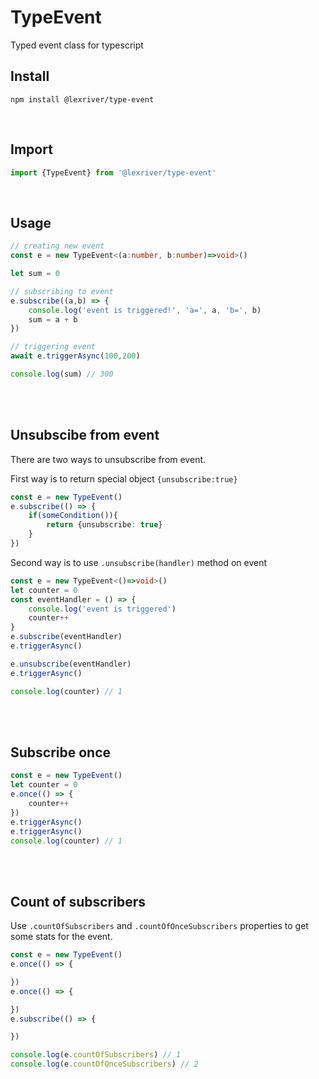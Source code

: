 # TypeEvent

Typed event class for typescript

## Install

```
npm install @lexriver/type-event
```

<br/>

## Import
```typescript
import {TypeEvent} from '@lexriver/type-event'
```

<br/>

## Usage

```typescript
// creating new event
const e = new TypeEvent<(a:number, b:number)=>void>()

let sum = 0

// subscribing to event
e.subscribe((a,b) => {
    console.log('event is triggered!', 'a=', a, 'b=', b)
    sum = a + b
})

// triggering event
await e.triggerAsync(100,200)

console.log(sum) // 300
```

<br/>
<br/>

## Unsubscibe from event

There are two ways to unsubscribe from event.

First way is to return special object ```{unsubscribe:true}```

```typescript
const e = new TypeEvent()
e.subscribe(() => {
    if(someCondition()){
        return {unsubscribe: true}
    }
})
```

Second way is to use ```.unsubscribe(handler)``` method on event

```typescript
const e = new TypeEvent<()=>void>()
let counter = 0
const eventHandler = () => {
    console.log('event is triggered')
    counter++
}
e.subscribe(eventHandler)
e.triggerAsync()

e.unsubscribe(eventHandler)
e.triggerAsync()

console.log(counter) // 1

```

<br/>
<br/>

## Subscribe once

```typescript
const e = new TypeEvent()
let counter = 0
e.once(() => {
    counter++
})
e.triggerAsync()
e.triggerAsync()
console.log(counter) // 1
```

<br/>
<br/>

## Count of subscribers

Use ```.countOfSubscribers``` and ```.countOfOnceSubscribers``` properties to get some stats for the event.

```typescript
const e = new TypeEvent()
e.once(() => {

})
e.once(() => {

})
e.subscribe(() => {

})

console.log(e.countOfSubscribers) // 1
console.log(e.countOfOnceSubscribers) // 2
```